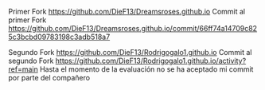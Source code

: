 Primer Fork
https://github.com/DieF13/Dreamsroses.github.io
Commit al primer Fork
https://github.com/DieF13/Dreamsroses.github.io/commit/66ff74a14709c825c3bcbd09783198c3adb518a7

Segundo Fork
https://github.com/DieF13/Rodrigogalo1.github.io
Commit al segundo Fork
https://github.com/DieF13/Rodrigogalo1.github.io/activity?ref=main 
Hasta el momento de la evaluación no se ha aceptado mi commit por parte del compañero
